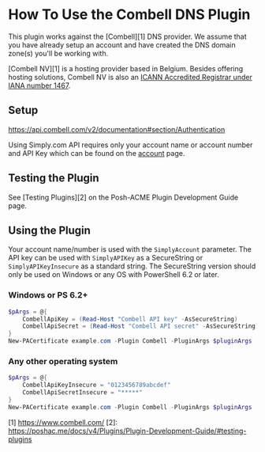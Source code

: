 # How To Use the Combell DNS Plugin

This plugin works against the [Combell][1] DNS provider. We assume that you have already setup an account and have
created the DNS domain zone(s) you'll be working with.

[Combell NV][1] is a hosting provider based in Belgium. Besides offering hosting solutions, Combell NV is also an 
[ICANN Accredited Registrar under IANA number 1467](https://www.icann.org/en/accredited-registrars?sort-direction=asc&sort-param=name&page=1&iana-number=1467&country=Belgium).



## Setup

https://api.combell.com/v2/documentation#section/Authentication



Using Simply.com API requires only your account name or account number and API Key which can be found on the [account](https://www.simply.com/en/controlpanel/account/) page.

## Testing the Plugin

See [Testing Plugins][2] on the Posh-ACME Plugin Development Guide page.

## Using the Plugin

Your account name/number is used with the `SimplyAccount` parameter. The API key can be used with `SimplyAPIKey` as a SecureString or `SimplyAPIKeyInsecure` as a standard string. The SecureString version should only be used on Windows or any OS with PowerShell 6.2 or later.

### Windows or PS 6.2+

``` powershell
$pArgs = @{
    CombellApiKey = (Read-Host "Combell API key" -AsSecureString)
    CombellApiSecret = (Read-Host "Combell API secret" -AsSecureString)
}
New-PACertificate example.com -Plugin Combell -PluginArgs $pluginArgs
```

### Any other operating system

``` powershell
$pArgs = @{
    CombellApiKeyInsecure = "0123456789abcdef"
    CombellApiSecretInsecure = "*****"
}
New-PACertificate example.com -Plugin Combell -PluginArgs $pluginArgs
```

[1] https://www.combell.com/
[2]: https://poshac.me/docs/v4/Plugins/Plugin-Development-Guide/#testing-plugins

